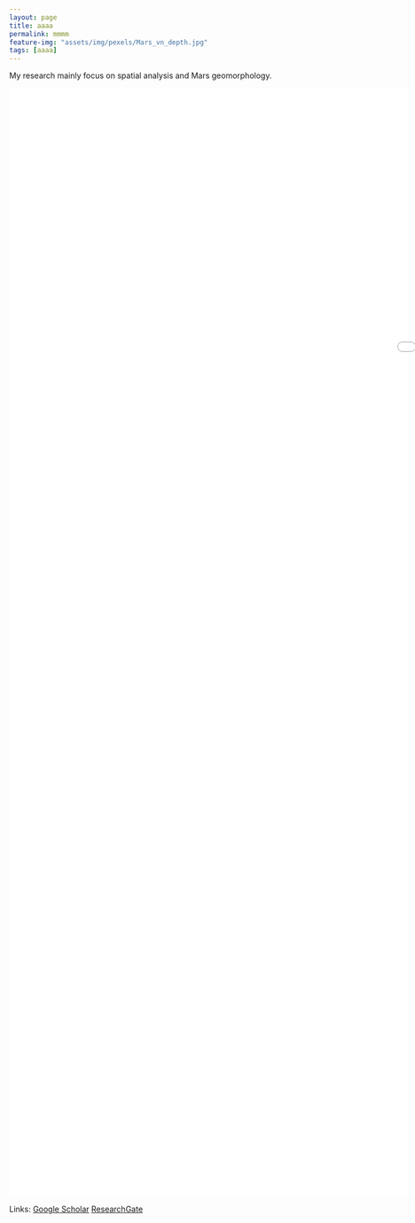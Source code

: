 ```yaml
---
layout: page
title: aaaa
permalink: mmmm
feature-img: "assets/img/pexels/Mars_vn_depth.jpg"
tags: [aaaa]
---
```


My research mainly focus on spatial analysis and Mars geomorphology.

<center><embed src="assets/pdf/cv.pdf" width="2000" height="2000"></center>



Links: [Google Scholar](https://scholar.google.com/citations?user=a3OHfGUAAAAJ&hl=en)    [ResearchGate](https://www.researchgate.net/profile/Xuezhi_Cang)
